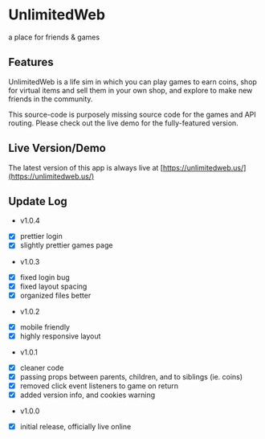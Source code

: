 # UnlimitedWeb
a place for friends & games

## Features
UnlimitedWeb is a life sim in which you can play games to earn coins, shop for virtual items and sell them in your own shop, and explore to make new friends in the community.

This source-code is purposely missing source code for the games and API routing.  Please check out the live demo for the fully-featured version.

## Live Version/Demo
The latest version of this app is always live at [https://unlimitedweb.us/](https://unlimitedweb.us/)

## Update Log

- v1.0.4
- [x] prettier login
- [x] slightly prettier games page

- v1.0.3
- [x] fixed login bug
- [x] fixed layout spacing
- [x] organized files better

- v1.0.2
- [x] mobile friendly
- [x] highly responsive layout

- v1.0.1
- [x] cleaner code
- [x] passing props between parents, children, and to siblings (ie. coins)
- [x] removed click event listeners to game on return
- [x] added version info, and cookies warning

- v1.0.0
- [x] initial release, officially live online
